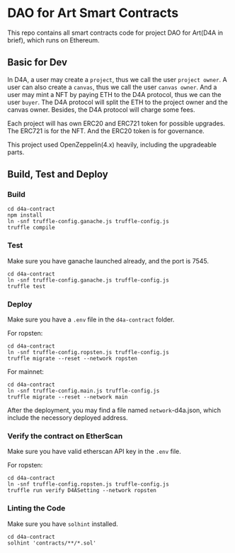 # DAO for Art Smart Contracts

This repo contains all smart contracts code for project DAO for Art(D4A in
brief), which runs
on Ethereum.

## Basic for Dev

In D4A, a user may create a `project`, thus we call the user `project owner`.
A user can also create a `canvas`, thus we call the user `canvas owner`.
And a user may mint a NFT by paying ETH to the D4A protocol, thus we can the user
`buyer`. The D4A protocol will split the ETH to the project owner and the
canvas owner. Besides, the D4A protocol will charge some fees.

Each project will has own ERC20 and ERC721 token for possible upgrades. The
ERC721 is for the NFT. And the ERC20 token is for governance.

This project used OpenZeppelin(4.x) heavily, including the upgradeable parts.

## Build, Test and Deploy


### Build
```
cd d4a-contract
npm install
ln -snf truffle-config.ganache.js truffle-config.js
truffle compile
```

### Test
Make sure you have ganache launched already, and the port is 7545.

```
cd d4a-contract
ln -snf truffle-config.ganache.js truffle-config.js
truffle test
```

### Deploy
Make sure you have a `.env` file in the `d4a-contract` folder.

For ropsten:
```
cd d4a-contract
ln -snf truffle-config.ropsten.js truffle-config.js
truffle migrate --reset --network ropsten
```

For mainnet:
```
cd d4a-contract
ln -snf truffle-config.main.js truffle-config.js
truffle migrate --reset --network main
```

After the deployment, you may find a file named `network`-d4a.json, which
include the necessory deployed address.

### Verify the contract on EtherScan

Make sure you have valid etherscan API key in the `.env` file.

For ropsten:
```
cd d4a-contract
ln -snf truffle-config.ropsten.js truffle-config.js
truffle run verify D4ASetting --network ropsten
```


### Linting the Code

Make sure you have `solhint` installed.
```
cd d4a-contract
solhint 'contracts/**/*.sol'
```



